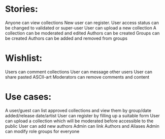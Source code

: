 Stories:
==========

Anyone can view collections
New user can register.
User access status can be changed to validated or super-user
User can upload a new collection
A collection can be moderated and edited
Authors can be created
Groups can be created
Authors can be added and removed from groups

Wishlist:
============
Users can comment collections
User can message other users
User can share pasted ASCII-art
Moderators can remove comments and content

Use cases:
==========
A user/guest can list approved collections and view them by group/date added/release date/artist
User can register by filling up a suitable form
User can upload a collection which will be moderated before accessible to the public
User can add new authors
Admin can link Authors and Aliases
Admin can modify role groups for everyone
